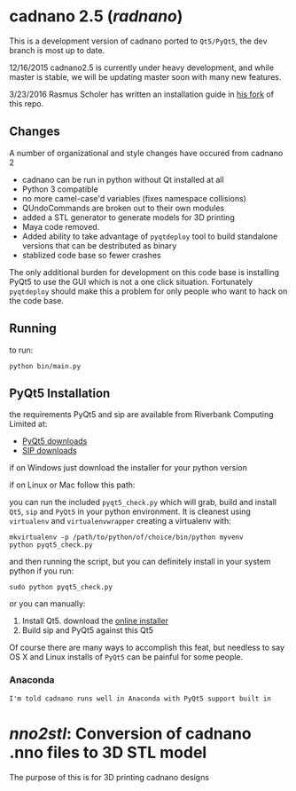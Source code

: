 # cadnano 2.5  (*radnano*)
This is a development version of cadnano ported to `Qt5/PyQt5`, 
the dev branch is most up to date.

12/16/2015 cadnano2.5 is currently under heavy development, 
and while master is stable, we will be updating master soon 
with many new features.

3/23/2016 Rasmus Scholer has written an installation guide in
[his fork](https://github.com/scholer/cadnano2.5/tree/dnapart) of this repo. 

## Changes
A number of organizational and style changes have occured from cadnano 2

* cadnano can be run in python without Qt installed at all
* Python 3 compatible
* no more camel-case'd variables (fixes namespace collisions)
* QUndoCommands are broken out to their own modules
* added a STL generator to generate models for 3D printing
* Maya code removed.
* Added ability to take advantage of `pyqtdeploy` tool to build standalone
versions that can be destributed as binary
* stablized code base so fewer crashes

The only additional burden for development on this code base is installing PyQt5 
to use the GUI which is not a one click situation.  Fortunately `pyqtdeploy`
should make this a problem for only people who want to hack on the code base.

## Running

to run:

    python bin/main.py

## PyQt5 Installation

the requirements PyQt5 and sip are available from Riverbank Computing Limited at: 

* [PyQt5 downloads](http://www.riverbankcomputing.com/software/pyqt/download5)
* [SIP downloads](http://www.riverbankcomputing.com/software/sip/download)

if on Windows just download the installer for your python version

if on Linux or Mac follow this path:

you can run the included `pyqt5_check.py` which will grab, build and install
`Qt5`, `sip` and `PyQt5` in your python environment.  It is cleanest using 
`virtualenv` and `virtualenvwrapper` creating a virtualenv with:

    mkvirtualenv -p /path/to/python/of/choice/bin/python myvenv
    python pyqt5_check.py

and then running the script, but you can definitely install in your system
python if you run:

    sudo python pyqt5_check.py

or you can manually:

1.  Install Qt5. download the [online installer](http://www.qt.io/download-open-source/)
2.  Build sip and PyQt5 against this Qt5

Of course there are many ways to accomplish this feat, but needless to say
OS X and Linux installs of `PyQt5` can be painful for some people.

### Anaconda

    I'm told cadnano runs well in Anaconda with PyQt5 support built in

# *nno2stl*: Conversion of cadnano .nno files to 3D STL model

The purpose of this is for 3D printing cadnano designs
